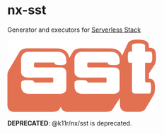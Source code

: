 # nx-sst

Generator and executors for [Serverless Stack](https://serverless-stack.com)

![](https://raw.githubusercontent.com/serverless-stack/identity/main/sst.svg)

**DEPRECATED**: @k11r/nx/sst is deprecated.
